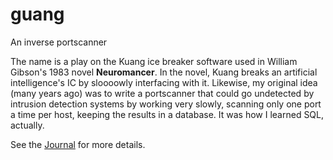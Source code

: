 # guang
An inverse portscanner

The name is a play on the Kuang ice breaker software used in William Gibson's
1983 novel **Neuromancer**. In the novel, Kuang breaks an artificial
intelligence's IC by sloooowly interfacing with it. Likewise, my
original idea (many years ago) was to write a portscanner that could
go undetected by intrusion detection systems by working very slowly,
scanning only one port a time per host, keeping the results in a
database.
It was how I learned SQL, actually.

See the [Journal](guang.org) for more details.
